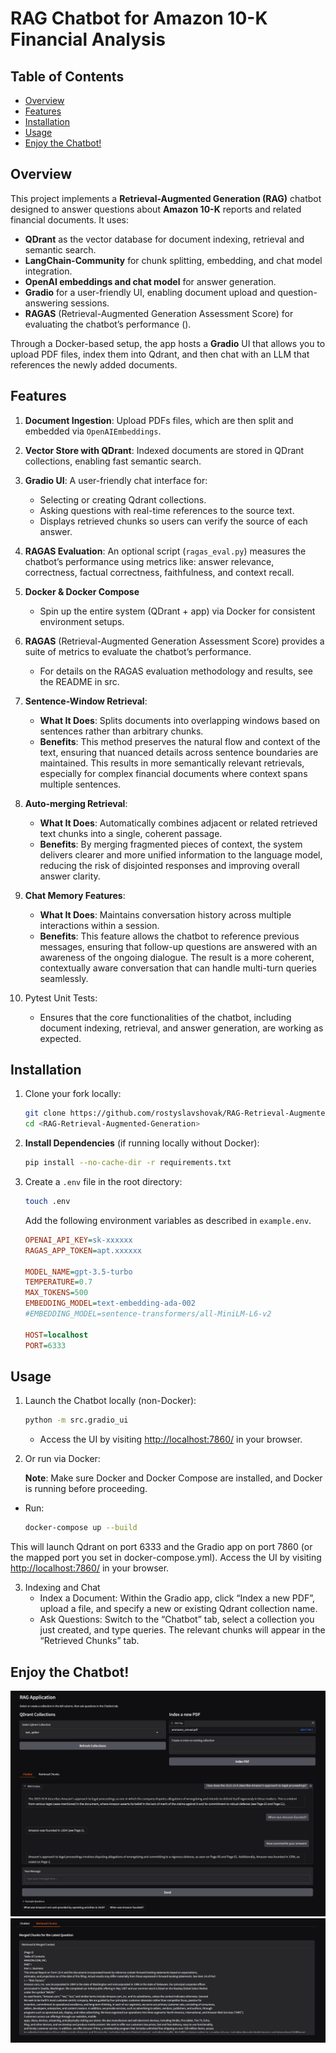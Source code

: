 # RAG Chatbot for Amazon 10-K Financial Analysis

## Table of Contents
- [Overview](#overview)
- [Features](#features)
- [Installation](#installation)
- [Usage](#usage)
- [Enjoy the Chatbot!](#enjoy-the-chatbot)


## Overview
This project implements a **Retrieval-Augmented Generation (RAG)** chatbot designed to answer questions about **Amazon 10-K** reports and related financial documents. It uses:
- **QDrant** as the vector database for document indexing, retrieval and semantic search.
- **LangChain-Community** for chunk splitting, embedding, and chat model integration.
- **OpenAI embeddings and chat model** for answer generation.
- **Gradio** for a user-friendly UI, enabling document upload and question-answering sessions.
- **RAGAS** (Retrieval-Augmented Generation Assessment Score) for evaluating the chatbot’s performance ().

Through a Docker-based setup, the app hosts a **Gradio** UI that allows you to upload PDF files, index them into Qdrant, and then chat with an LLM that references the newly added documents.

## Features
1. **Document Ingestion**: Upload PDFs files, which are then split and embedded via `OpenAIEmbeddings`.

2. **Vector Store with QDrant**: Indexed documents are stored in QDrant collections, enabling fast semantic search.

3. **Gradio UI**: A user-friendly chat interface for:
   - Selecting or creating Qdrant collections.
   - Asking questions with real-time references to the source text.
   - Displays retrieved chunks so users can verify the source of each answer.

4. **RAGAS Evaluation**: An optional script (`ragas_eval.py`) measures the chatbot’s performance using metrics like: answer relevance, correctness, factual correctness, faithfulness, and context recall.

5. **Docker & Docker Compose**  
   - Spin up the entire system (QDrant + app) via Docker for consistent environment setups.

6. **RAGAS** (Retrieval-Augmented Generation Assessment Score) provides a suite of metrics to evaluate the chatbot’s performance.
   - For details on the RAGAS evaluation methodology and results, see the README in src.

7. **Sentence-Window Retrieval**:  
   - **What It Does**: Splits documents into overlapping windows based on sentences rather than arbitrary chunks.  
   - **Benefits**: This method preserves the natural flow and context of the text, ensuring that nuanced details across sentence boundaries are maintained. This results in more semantically relevant retrievals, especially for complex financial documents where context spans multiple sentences.

8. **Auto-merging Retrieval**:  
   - **What It Does**: Automatically combines adjacent or related retrieved text chunks into a single, coherent passage.  
   - **Benefits**: By merging fragmented pieces of context, the system delivers clearer and more unified information to the language model, reducing the risk of disjointed responses and improving overall answer clarity.

9. **Chat Memory Features**:  
   - **What It Does**: Maintains conversation history across multiple interactions within a session.  
   - **Benefits**: This feature allows the chatbot to reference previous messages, ensuring that follow-up questions are answered with an awareness of the ongoing dialogue. The result is a more coherent, contextually aware conversation that can handle multi-turn queries seamlessly.

10. Pytest Unit Tests:  
    - Ensures that the core functionalities of the chatbot, including document indexing, retrieval, and answer generation, are working as expected.



## Installation

1. Clone your fork locally:
   ```bash
   git clone https://github.com/rostyslavshovak/RAG-Retrieval-Augmented-Generation.git
   cd <RAG-Retrieval-Augmented-Generation>
    ```

2. **Install Dependencies** (if running locally without Docker):
   ```bash
   pip install --no-cache-dir -r requirements.txt
    ```

3. Create a `.env` file in the root directory:
   ```bash
   touch .env
    ```

   Add the following environment variables as described in `example.env`.

   ```ini
   OPENAI_API_KEY=sk-xxxxxx
   RAGAS_APP_TOKEN=apt.xxxxxx
   
   MODEL_NAME=gpt-3.5-turbo
   TEMPERATURE=0.7
   MAX_TOKENS=500
   EMBEDDING_MODEL=text-embedding-ada-002
   #EMBEDDING_MODEL=sentence-transformers/all-MiniLM-L6-v2
   
   HOST=localhost
   PORT=6333
   ```

## Usage

1. Launch the Chatbot locally (non-Docker):

    ```bash
    python -m src.gradio_ui
     ```
   
   - Access the UI by visiting [http://localhost:7860/](http://localhost:7860/) in your browser.

2. Or run via Docker:

   **Note**: Make sure Docker and Docker Compose are installed, and Docker is running before proceeding.

  - Run:
    ```bash
    docker-compose up --build
    ```
  
   This will launch Qdrant on port 6333 and the Gradio app on port 7860 (or the mapped port you set in docker-compose.yml).
   Access the UI by visiting [http://localhost:7860/](http://localhost:7860/) in your browser.

3. Indexing and Chat
   - Index a Document: Within the Gradio app, click “Index a new PDF”, upload a file, and specify a new or existing Qdrant collection name.
   - Ask Questions: Switch to the “Chatbot” tab, select a collection you just created, and type queries. The relevant chunks will appear in the “Retrieved Chunks” tab.


## Enjoy the Chatbot!
![RAG Chatbot Demo Screenshot](./images/img.png "Gradio UI")
![RAG Chatbot Demo Screenshot](./images/img_1.png "Retrieved Chunks")
